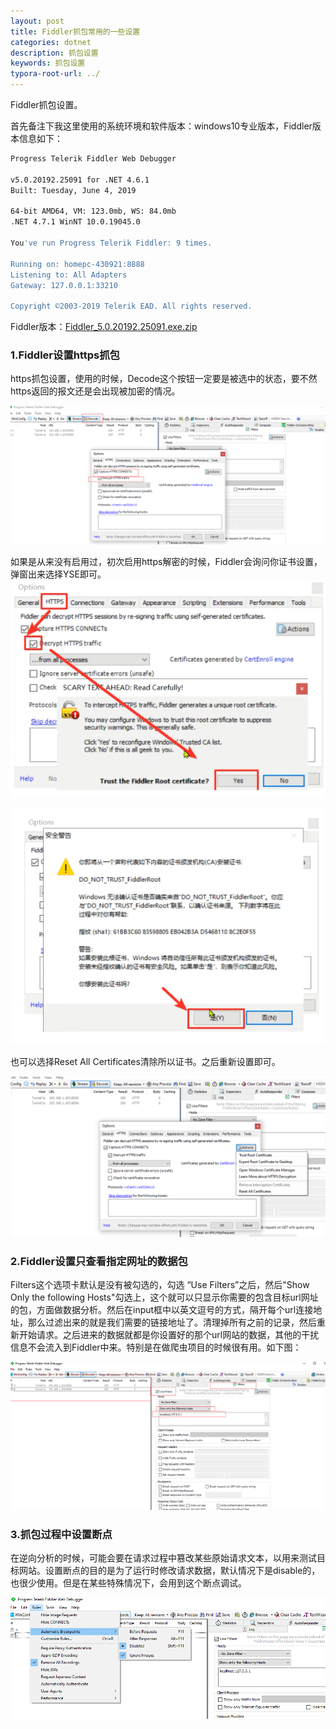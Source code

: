 ```yaml
---
layout: post
title: Fiddler抓包常用的一些设置
categories: dotnet
description: 抓包设置
keywords: 抓包设置
typora-root-url: ../
---
```


Fiddler抓包设置。

首先备注下我这里使用的系统环境和软件版本：windows10专业版本，Fiddler版本信息如下：

````bash
Progress Telerik Fiddler Web Debugger

v5.0.20192.25091 for .NET 4.6.1
Built: Tuesday, June 4, 2019

64-bit AMD64, VM: 123.0mb, WS: 84.0mb
.NET 4.7.1 WinNT 10.0.19045.0

You've run Progress Telerik Fiddler: 9 times.

Running on: homepc-430921:8888
Listening to: All Adapters
Gateway: 127.0.0.1:33210

Copyright ©2003-2019 Telerik EAD. All rights reserved.
````

Fiddler版本：[Fiddler_5.0.20192.25091.exe.zip](https://cs-cn.top/assets/tools/Fiddler_5.0.20192.25091.exe.zip)

### 1.Fiddler设置https抓包

https抓包设置，使用的时候，Decode这个按钮一定要是被选中的状态，要不然https返回的报文还是会出现被加密的情况。

![JR5hPaITQX](/images/posts/JR5hPaITQX.png)

如果是从来没有启用过，初次启用https解密的时候，Fiddler会询问你证书设置，弹窗出来选择YSE即可。![PotPlayerMini64_Z2kFzk21hQ](/images/posts/PotPlayerMini64_Z2kFzk21hQ.png)

![PotPlayerMini64_RiCZRhiiYN](/images/posts/PotPlayerMini64_RiCZRhiiYN.png)

也可以选择Reset All Certificates清除所以证书。之后重新设置即可。

![Fiddler_6iH3TwCieu](/images/posts/Fiddler_6iH3TwCieu.png)





### 2.Fiddler设置只查看指定网址的数据包

Filters这个选项卡默认是没有被勾选的，勾选 “Use Filters”之后，然后"Show Only the following Hosts"勾选上，这个就可以只显示你需要的包含目标url网址的包，方面做数据分析。然后在input框中以英文逗号的方式，隔开每个url连接地址，那么过滤出来的就是我们需要的链接地址了。清理掉所有之前的记录，然后重新开始请求。之后进来的数据就都是你设置好的那个url网站的数据，其他的干扰信息不会流入到Fiddler中来。特别是在做爬虫项目的时候很有用。如下图：

![k4m34hIrX4](/images/posts/k4m34hIrX4.png)

### 3.抓包过程中设置断点

在逆向分析的时候，可能会要在请求过程中篡改某些原始请求文本，以用来测试目标网站。设置断点的目的是为了运行时修改请求数据，默认情况下是disable的，也很少使用。但是在某些特殊情况下，会用到这个断点调试。

![Fiddler_zYn0RWIcHV](/images/posts/Fiddler_zYn0RWIcHV.png)


